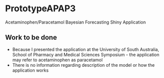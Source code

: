 # PrototypeAPAP3
Acetaminophen/Paracetamol Bayesian Forecasting Shiny Application

## Work to be done
+ Because I presented the application at the University of South Australia, School of Pharmacy and Medical Sciences Symposium - the application may refer to acetaminophen as paracetamol
+ There is no information regarding description of the model or how the application works
